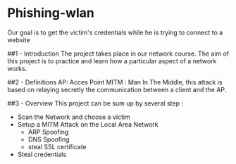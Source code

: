 # Phishing-wlan
Our goal is to get the victim's credentials while he is trying to connect to a website

##1 - Introduction
The project takes place in our network course. The aim of this project is to practice and learn how a particular aspect of a network works.

##2 - Definitions
AP: Acces Point
MITM : Man In The Middle,  this attack is based on relaying secretly the communication between a client and the AP.

##3 - Overview
This project can be sum up by several step :

- Scan the Network and choose a victim
- Setup a MITM Attack on the Local Area Network
    - ARP Spoofing
    - DNS Spoofing
    - steal SSL certificate
- Steal credentials




